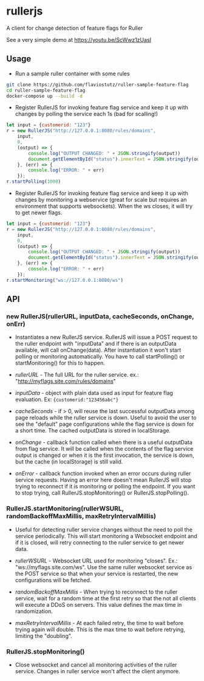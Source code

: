 # rullerjs

A client for change detection of feature flags for Ruller

See a very simple demo at https://youtu.be/ScWwz1zUasI

## Usage

* Run a sample ruller container with some rules

```sh
git clone https://github.com/flaviostutz/ruller-sample-feature-flag
cd ruller-sample-feature-flag
docker-compose up --build -d
```

* Register RullerJS for invoking feature flag service and keep it up with changes by polling the service each 1s (bad for scalling!)

```js
let input = {customerid: "123"}
r = new RullerJS("http://127.0.0.1:8080/rules/domains", 
    input,
    0,
    (output) => {
        console.log("OUTPUT CHANGED: " + JSON.stringify(output))
        document.getElementById("status").innerText = JSON.stringify(output)
    }, (err) => {
        console.log("ERROR: " + err)
    });
r.startPolling(1000)
```

* Register RullerJS for invoking feature flag service and keep it up with changes by monitoring a webservice (great for scale but requires an environment that supports websockets). When the ws closes, it will try to get newer flags.

```js
let input = {customerid: "123"}
r = new RullerJS("http://127.0.0.1:8080/rules/domains",
    input,
    0,
    (output) => {
        console.log("OUTPUT CHANGED: " + JSON.stringify(output))
        document.getElementById("status").innerText = JSON.stringify(output)
    }, (err) => {
        console.log("ERROR: " + err)
    });
r.startMonitoring("ws://127.0.0.1:8080/ws")
```

## API

### new RullerJS(rullerURL, inputData, cacheSeconds, onChange, onErr)

* Instantiates a new RullerJS service. RullerJS will issue a POST request to the ruller endpoint with "inputData" and if there is an outputData available, will call onChange(data). After instantiation it won't start polling or monitoring automatically. You have to call startPolling() or startMonitoring() for this to happen.

* *rullerURL* - The full URL for the ruller service. ex.: "http://myflags.site.com/rules/domains"

* *inputData* - object with plain data used as input for feature flag evaluation. Ex: `{customerid:"123456abc"}`

* *cacheSeconds* - if > 0, will reuse the last successful outputData among page reloads while the ruller service is down. Useful to avoid the user to see the "default" page configurations while the flag service is down for a short time. The cached outputData is stored in localStorage.

* *onChange* - callback function called when there is a useful outputData from flag service. It will be called when the contents of the flag service output is changed or when it is the first invocation, the service is down, but the cache (in localStorage) is still valid.

* *onError* - callback function invoked when an error occurs during ruller service requests. Having an error here doesn't mean RullerJS will stop trying to reconnect if it is monitoring or polling the endpoint. If you want to stop trying, call RullerJS.stopMonitoring() or RullerJS.stopPolling().


### RullerJS.startMonitoring(rullerWSURL, randomBackoffMaxMillis, maxRetryIntervalMillis)

* Useful for detecting ruller service changes without the need to poll the service periodically. This will start monitoring a Websocket endpoint and if it is closed, will retry connecting to the ruller service to get newer data.

* *rullerWSURL* - Websocket URL used for monitoring "closes". Ex.: "ws://myflags.site.com/ws". Use the same ruller websocket service as the POST service so that when your service is restarted, the new configurations will be fetched.

* *randomBackoffMaxMillis* - When trying to reconnect to the ruller service, wait for a random time at the first retry so that the not all clients will execute a DDoS on servers. This value defines the max time in randomization.

* *maxRetryIntervalMillis* - At each failed retry, the time to wait before trying again will double. This is the max time to wait before retrying, limiting the "doubling".

### RullerJS.stopMonitoring()

* Close websocket and cancel all monitoring activities of the ruller service. Changes in ruller service won't affect the client anymore.


